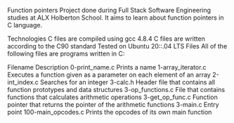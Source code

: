 Function pointers
Project done during Full Stack Software Engineering studies at ALX Holberton School. It aims to learn about function pointers in C language.

Technologies
C files are compiled using gcc 4.8.4
C files are written according to the C90 standard
Tested on Ubuntu 20::.04 LTS
Files
All of the following files are programs written in C:

Filename	Description
0-print_name.c	Prints a name
1-array_iterator.c	Executes a function given as a parameter on each element of an array
2-int_index.c	Searches for an integer
3-calc.h	Header file that contains all function prototypes and data structures
3-op_functions.c	File that contains functions that calculates arithmetic operations
3-get_op_func.c	Function pointer that returns the pointer of the arithmetic functions
3-main.c	Entry point
100-main_opcodes.c	Prints the opcodes of its own main function
